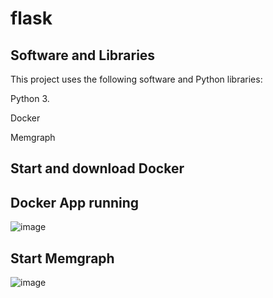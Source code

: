 # flask

## Software and Libraries

This project uses the following software and Python libraries:

Python 3.

Docker

Memgraph


## Start and download Docker

## Docker App running

![image](https://user-images.githubusercontent.com/35726074/143864945-2eb3a7a3-5dab-405e-ad09-7f40a013fa44.png)



## Start Memgraph

![image](https://user-images.githubusercontent.com/35726074/143864529-9d57aba5-621f-419d-968b-661a147d120f.png)



